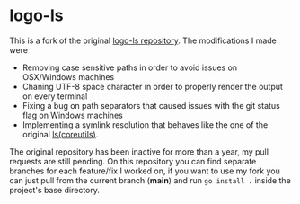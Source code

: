 # logo-ls

This is a fork of the original [logo-ls repository](https://github.com/Yash-Handa/logo-ls). The modifications I made were

- Removing case sensitive paths in order to avoid issues on OSX/Windows machines
- Chaning UTF-8 space character in order to properly render the output on every terminal
- Fixing a bug on path separators that caused issues with the git status flag on Windows machines
- Implementing a symlink resolution that behaves like the one of the original [ls(coreutils)](https://www.gnu.org/software/coreutils/manual/html_node/ls-invocation.html#ls-invocation).

The original repository has been inactive for more than a year, my pull requests are still pending.
On this repository you can find separate branches for each feature/fix I worked on, if you want to use my fork you can just pull from the current branch (**main**) and run `go install .` inside the project's base directory.
